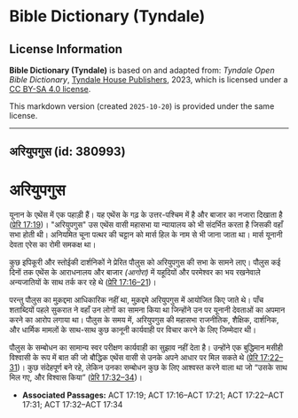 # Bible Dictionary (Tyndale)

## License Information

**Bible Dictionary (Tyndale)** is based on and adapted from: _Tyndale Open Bible Dictionary_, [Tyndale House Publishers](https://tyndaleopenresources.com/), 2023, which is licensed under a [CC BY-SA 4.0 license](https://creativecommons.org/licenses/by-sa/4.0/legalcode.en).

This markdown version (created `2025-10-20`) is provided under the same license.



--------------------------------

## अरियुपगुस (id: 380993)

अरियुपगुस
=========

यूनान के एथेंस में एक पहाड़ी हैं। यह एथेंस के गढ़ के उत्तर\-पश्चिम में है और बाजार का नजारा दिखाता है ([प्रेरि 17:19](https://ref.ly/Acts17:19))। "अरियुपगुस" उस एथेंस वासी महासभा या न्यायालय को भी संदर्भित करता है जिसकी वहाँ सभा होती थी। अनियमित चूना पत्थर की चट्टान को मार्स हिल के नाम से भी जाना जाता था। मार्स यूनानी देवता एरेस का रोमी समकक्ष था।

कुछ इपिकूरी और स्तोईकी दार्शनिकों ने प्रेरित पौलुस को अरियुपगुस की सभा के सामने लाए। पौलुस कई दिनों तक एथेंस के आराधनालय और बाजार *(आगोरा)* में यहूदियों और परमेश्वर का भय रखनेवाले अन्यजातियों के साथ तर्क कर रहे थे ([प्रेरि 17:16–21](https://ref.ly/Acts17:16-Acts17:21))।

परन्तु पौलुस का मुक़द्दमा आधिकारिक नहीं था, मुक़द्दमे अरियुपगुस में आयोजित किए जाते थे। पाँच शताब्दियों पहले सुकरात ने वहाँ उन लोगों का सामना किया था जिन्होंने उन पर यूनानी देवताओं का अपमान करने का आरोप लगाया था। पौलुस के समय में, अरियुपगुस की महासभा राजनीतिक, शैक्षिक, दार्शनिक, और धार्मिक मामलों के साथ\-साथ कुछ कानूनी कार्यवाही पर विचार करने के लिए जिम्मेदार थी।

पौलुस के सम्बोधन का सामान्य स्वर परीक्षण कार्यवाही का सुझाव नहीं देता है। उन्होंने एक बुद्धिमान मसीही विश्वासी के रूप में बात की जो बौद्धिक एथेंस वासी से उनके अपने आधार पर मिल सकते थे ([प्रेरि 17:22–31](https://ref.ly/Acts17:22-Acts17:31))। कुछ संदेहपूर्ण बने रहे, लेकिन उनका सम्बोधन कुछ के लिए आश्वस्त करने वाला था जो “उसके साथ मिल गए, और विश्वास किया” ([प्रेरि 17:32–34](https://ref.ly/Acts17:32-Acts17:34))।

* **Associated Passages:** ACT 17:19; ACT 17:16–ACT 17:21; ACT 17:22–ACT 17:31; ACT 17:32–ACT 17:34

